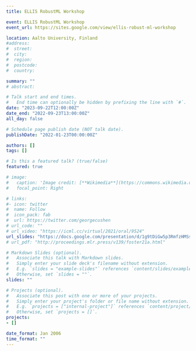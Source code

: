 ```yaml
---
title: ELLIS RobustML Workshop

event: ELLIS RobustML Workshop
event_url: https://sites.google.com/view/ellis-robust-ml-workshop

location: Aalto University, Finland
#address:
#  street:
#  city:
#  region:
#  postcode:
#  country:

summary: ""
# abstract:

# Talk start and end times.
#   End time can optionally be hidden by prefixing the line with `#`.
date: "2023-09-22T12:00:00Z"
date_end: "2022-09-23T13:00:00Z"
all_day: false

# Schedule page publish date (NOT talk date).
publishDate: "2022-01-23T00:00:00Z"

authors: []
tags: []

# Is this a featured talk? (true/false)
featured: true

# image:
#   caption: 'Image credit: [**Wikimedia**](https://commons.wikimedia.org/wiki/File:Artificial_Intelligence_%26_AI_%26_Machine_Learning_-_30212411048.jpg)'
#   focal_point: Right

# links:
#- icon: twitter
#  name: Follow
#  icon_pack: fab
#  url: https://twitter.com/georgecushen
# url_code: ""
# url_video: "https://icml.cc/virtual/2021/oral/9524"
url_slides: "https://docs.google.com/presentation/d/1g9tDiGw5p3RmfzHMSsV2DOCQllgfJcDJXy0G6B9DsVw/edit?usp=sharing"
# url_pdf: "http://proceedings.mlr.press/v139/foster21a.html"

# Markdown Slides (optional).
#   Associate this talk with Markdown slides.
#   Simply enter your slide deck's filename without extension.
#   E.g. `slides = "example-slides"` references `content/slides/example-slides.md`.
#   Otherwise, set `slides = ""`.
slides: ""

# Projects (optional).
#   Associate this post with one or more of your projects.
#   Simply enter your project's folder or file name without extension.
#   E.g. `projects = ["internal-project"]` references `content/project/deep-learning/index.md`.
#   Otherwise, set `projects = []`.
projects:
- []

date_format: Jan 2006
time_format: ""
---
```


<!-- My submission 'Automated Adaptive Design in Real Time' has been selected as a finalist in the Mathematics category. I'll be presenting some of my research in the Houses of Commons during British Science Week. -->

<!-- using the code  **LQG20211214-OLO-Debate-GS-RG**. If you'd like to attend in person, please [DM me](https://twitter.com/desirivanova) for details on how to register. -->